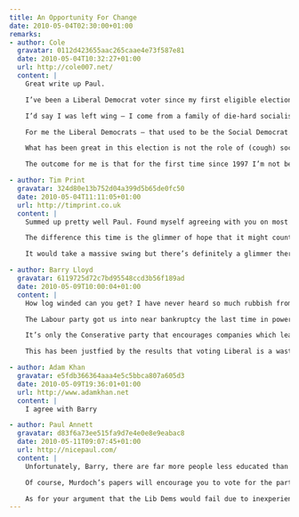 ```yaml
---
title: An Opportunity For Change
date: 2010-05-04T02:30:00+01:00
remarks:
- author: Cole
  gravatar: 0112d423655aac265caae4e73f587e81
  date: 2010-05-04T10:32:27+01:00
  url: http://cole007.net/
  content: |
    Great write up Paul.

    I’ve been a Liberal Democrat voter since my first eligible election in 1997.

    I’d say I was left wing – I come from a family of die-hard socialists and communists – and I’m old enough to remember the systematic dismantling of the working classes under Thatcher in the name of free markets. But Labour abandoned their working class roots after the resignation of Neil Kinnock – the greatest Prime Minister Britain never had (thanks to the media cabal) – and then the sudden death of John Smith.

    For me the Liberal Democrats – that used to be the Social Democrat party and the Liberals (Whigs) – have since 1994 been the closest thing we can expect to an honest party that will fairly represent the needs of the British people rather than the pockets of those who are already in positions of power and privilege.

    What has been great in this election is not the role of (cough) social media – I think it’s still too immature to have had a significant impact on the electorate in this election – but placing the leaders of the three political parties on a level platform when the media have hitherto been so obsessed with affiliating to either side of a two-party race.

    The outcome for me is that for the first time since 1997 I’m not being told that voting Liberal Democrat is a wasted vote. Now that’s a refreshing change!

- author: Tim Print
  gravatar: 324d80e13b752d04a399d5b65de0fc50
  date: 2010-05-04T11:11:05+01:00
  url: http://timprint.co.uk
  content: |
    Summed up pretty well Paul. Found myself agreeing with you on most of this. I’ll be voting LibDem this Thursday like I usually do.

    The difference this time is the glimmer of hope that it might count for something. I’m in one of the safest Tory seats in the country, Stratford-on-Avon (last election, Con 51%,  LibDem 27%, Labour 15% ). With a new, non-local, candidate for the Tories who has been sent by the party because they assume it’s a safe seat, I think this is the best chance in years for a change.

    It would take a massive swing but there’s definitely a glimmer there.

- author: Barry Lloyd
  gravatar: 6119725d72c7bd95548ccd3b56f189ad
  date: 2010-05-09T10:00:04+01:00
  content: |
    How log winded can you get? I have never heard so much rubbish from someone who hasn’t studed the political history of the United Kingdom and is barely out of short pants.

    The Labour party got us into near bankruptcy the last time in power by borrowing up to the hilt from the International Monetary Fund, same as this time. The Liberals have no idea how to govern as they have never been in power in recent times so can blow off loads of nonsense knowing full well any intelligent person would see right through them.

    It’s only the Conserative party that encourages companies which leads to more jobs and eventually the wealth of the UK. It took them 15 years or so to get the country out of the last mess and built up a national financial reserve for any bad time to come, which Labour spent as if there is no tomorrow.

    This has been justfied by the results that voting Liberal is a wasted vote and their policies have been rejected by the electorate.

- author: Adam Khan
  gravatar: e5fdb366364aaa4e5c5bbca807a605d3
  date: 2010-05-09T19:36:01+01:00
  url: http://www.adamkhan.net
  content: |
    I agree with Barry

- author: Paul Annett
  gravatar: d83f6a73ee515fa9d7e4e0e8e9eabac8
  date: 2010-05-11T09:07:45+01:00
  url: http://nicepaul.com/
  content: |
    Unfortunately, Barry, there are far more people less educated than Paul who’re voting purely based on what’s on the front of The Sun. You should be delighted he takes an active interest and has the wherewithall to make up his own mind rather than following the Murdoch herd.

    Of course, Murdoch’s papers will encourage you to vote for the party which lines his wallet with rich-get-richer tax breaks and allowing political lobbying so he can effectively pass laws in his favour. Don’t believe what you read in the press!

    As for your argument that the Lib Dems would fail due to inexperience: even with experience Labour and Tory governments have managed to make a pigs ear of things. Maybe a lack of experience and a fresh pair of eyes is exactly what this country needs.
---
```

